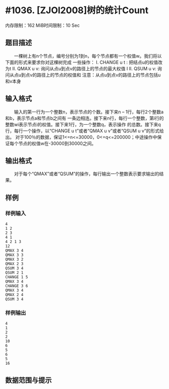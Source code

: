 # #1036. [ZJOI2008]树的统计Count

内存限制：162 MiB时间限制：10 Sec

## 题目描述

　　一棵树上有n个节点，编号分别为1到n，每个节点都有一个权值w。我们将以下面的形式来要求你对这棵树完成
一些操作： I. CHANGE u t : 把结点u的权值改为t II. QMAX u v: 询问从点u到点v的路径上的节点的最大权值 I
II. QSUM u v: 询问从点u到点v的路径上的节点的权值和 注意：从点u到点v的路径上的节点包括u和v本身

## 输入格式

　　输入的第一行为一个整数n，表示节点的个数。接下来n &ndash; 1行，每行2个整数a和b，表示节点a和节点b之间有
一条边相连。接下来n行，每行一个整数，第i行的整数wi表示节点i的权值。接下来1行，为一个整数q，表示操作
的总数。接下来q行，每行一个操作，以&ldquo;CHANGE u t&rdquo;或者&ldquo;QMAX u v&rdquo;或者&ldquo;QSUM u v&rdquo;的形式给出。 
对于100％的数据，保证1<=n<=30000，0<=q<=200000；中途操作中保证每个节点的权值w在-30000到30000之间。

## 输出格式

　　对于每个&ldquo;QMAX&rdquo;或者&ldquo;QSUM&rdquo;的操作，每行输出一个整数表示要求输出的结果。

## 样例

### 样例输入

    
    4
    1 2
    2 3
    4 1
    4 2 1 3
    12
    QMAX 3 4
    QMAX 3 3
    QMAX 3 2
    QMAX 2 3
    QSUM 3 4
    QSUM 2 1
    CHANGE 1 5
    QMAX 3 4
    CHANGE 3 6
    QMAX 3 4
    QMAX 2 4
    QSUM 3 4
    

### 样例输出

    
    4
    1
    2
    2
    10
    6
    5
    6
    5
    16
    

## 数据范围与提示
